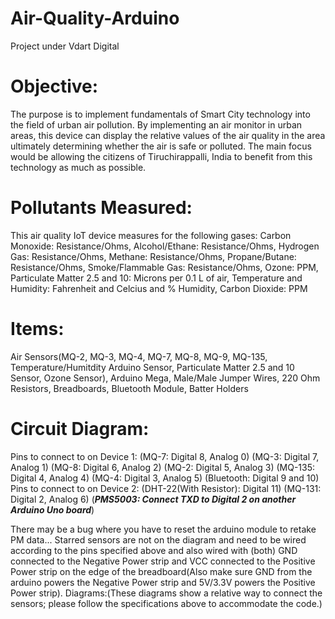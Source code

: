 # Air-Quality-Arduino
Project under Vdart Digital

# Objective: 
The purpose is to implement fundamentals of Smart City technology into the field of urban air pollution. By implementing an air monitor in urban areas, this device can display the relative values of the air quality in the area ultimately determining whether the air is safe or polluted. The main focus would be allowing the citizens of Tiruchirappalli, India to benefit from this technology as much as possible.

# Pollutants Measured:
This air quality IoT device measures for the following gases:
Carbon Monoxide: Resistance/Ohms,
Alcohol/Ethane: Resistance/Ohms,
Hydrogen Gas: Resistance/Ohms,
Methane: Resistance/Ohms,
Propane/Butane: Resistance/Ohms,
Smoke/Flammable Gas: Resistance/Ohms,
Ozone: PPM,
Particulate Matter 2.5 and 10: Microns per 0.1 L of air,
Temperature and Humidity: Fahrenheit and Celcius and % Humidity,
Carbon Dioxide: PPM

# Items:
Air Sensors(MQ-2, MQ-3, MQ-4, MQ-7, MQ-8, MQ-9, MQ-135, Temperature/Humitdity Arduino Sensor, Particulate Matter 2.5 and 10 Sensor, Ozone Sensor),
Arduino Mega,
Male/Male Jumper Wires,
220 Ohm Resistors,
Breadboards,
Bluetooth Module,
Batter Holders

# Circuit Diagram:
Pins to connect to on Device 1:
(MQ-7: Digital 8, Analog 0)
(MQ-3: Digital 7, Analog 1)
(MQ-8: Digital 6, Analog 2)
(MQ-2: Digital 5, Analog 3)
(MQ-135: Digital 4, Analog 4)
(MQ-4: Digital 3, Analog 5)
(Bluetooth: Digital 9 and 10)
Pins to connect to on Device 2:
(DHT-22(With Resistor): Digital 11)
(MQ-131: Digital 2, Analog 6)
(***PMS5003: Connect TXD to Digital 2 on another Arduino Uno board***)

There may be a bug where you have to reset the arduino module to retake PM data...
Starred sensors are not on the diagram and need to be wired according to the pins specified above and also wired with (both) GND connected to the Negative Power strip and VCC connected to the Positive Power strip on the edge of the breadboard(Also make sure GND from the arduino powers the Negative Power strip and 5V/3.3V powers the Positive Power strip).
Diagrams:(These diagrams show a relative way to connect the sensors; please follow the specifications above to accommodate the code.)

